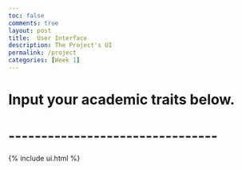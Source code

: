 ```yaml
---
toc: false
comments: true
layout: post
title:  User Interface
description: The Project's UI
permalink: /project
categories: [Week 1]
---
```


# Input your academic traits below. 
# --------------------------------

{% include ui.html %}
